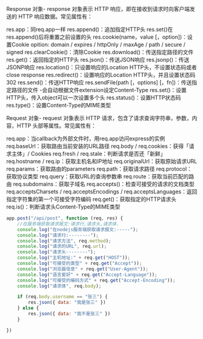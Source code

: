 Response 对象- response 对象表示 HTTP 响应，即在接收到请求时向客户端发送的 HTTP 响应数据。常见属性有：

res.app：同req.app一样
res.append()：追加指定HTTP头
res.set()在res.append()后将重置之前设置的头
res.cookie(name，value [，option])：设置Cookie
opition: domain / expires / httpOnly / maxAge / path / secure / signed
res.clearCookie()：清除Cookie
res.download()：传送指定路径的文件
res.get()：返回指定的HTTP头
res.json()：传送JSON响应
res.jsonp()：传送JSONP响应
res.location()：只设置响应的Location HTTP头，不设置状态码或者close response
res.redirect()：设置响应的Location HTTP头，并且设置状态码302
res.send()：传送HTTP响应
res.sendFile(path [，options] [，fn])：传送指定路径的文件 -会自动根据文件extension设定Content-Type
res.set()：设置HTTP头，传入object可以一次设置多个头
res.status()：设置HTTP状态码
res.type()：设置Content-Type的MIME类型


Request 对象- request 对象表示 HTTP 请求，包含了请求查询字符串，参数，内容，HTTP 头部等属性。常见属性有：

req.app：当callback为外部文件时，用req.app访问express的实例
req.baseUrl：获取路由当前安装的URL路径
req.body / req.cookies：获得「请求主体」/ Cookies
req.fresh / req.stale：判断请求是否还「新鲜」
req.hostname / req.ip：获取主机名和IP地址
req.originalUrl：获取原始请求URL
req.params：获取路由的parameters
req.path：获取请求路径
req.protocol：获取协议类型
req.query：获取URL的查询参数串
req.route：获取当前匹配的路由
req.subdomains：获取子域名
req.accepts()：检查可接受的请求的文档类型
req.acceptsCharsets / req.acceptsEncodings / req.acceptsLanguages：返回指定字符集的第一个可接受字符编码
req.get()：获取指定的HTTP请求头
req.is()：判断请求头Content-Type的MIME类型
```js
app.post("/api/post", function (req, res) {
    //在服务端获取请求报文:请求行,请求头,请求体.
    console.log("在nodejs服务端获取请求报文:-----");
    console.log("请求行:--------");
    console.log("请求方法", req.method);
    console.log("请求的URL", req.url);
    console.log("请求头--------");
    console.log("主机地址:" + req.get("HOST"));
    console.log("可接受的类型" + req.get("Accept"));
    console.log("浏览器信息" + req.get("User-Agent"));
    console.log("语言爱好" + req.get("Accept-Language"));
    console.log("可接受的编码方式" + req.get("Accept-Encoding"));
    console.log("请求体", req.body);

    if (req.body.username == "张三") {
        res.json({ data: "我是张三" })
    } else {
        res.json({ data: "我不是张三" })
    }

})
```